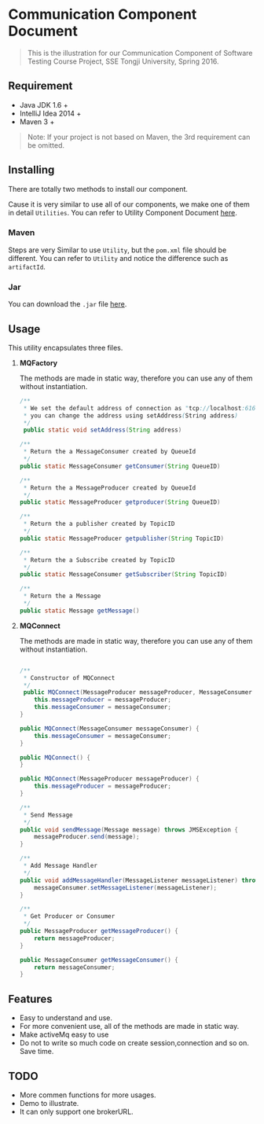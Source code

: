 # Communication Component Document

> This is the illustration for our Communication Component of Software Testing Course Project, SSE Tongji University, Spring 2016.

## Requirement

* Java JDK 1.6 +
* IntelliJ Idea 2014 +
* Maven 3 +

> Note: If your project is not based on Maven, the 3rd requirement can be omitted.

## Installing

There are totally two methods to install our component.

Cause it is very similar to use all of our components, we make one of them in detail `Utilities`. You can refer to Utility Component Document [here](https://github.com/anzhehong/Software-Reuse/blob/master/Components/Utilities/Utilities%20Component%20Document.md).

### Maven

Steps are very Similar to use `Utility`, but the `pom.xml` file should be different. You can refer to `Utility` and notice the difference such as `artifactId`.

### Jar

You can download the `.jar` file [here](http://7xsf2g.com1.z0.glb.clouddn.com/jar_version0410_Communication-1.0-SNAPSHOT.jar).

## Usage


This utility encapsulates three files.
1. **MQFactory**

	The methods are made in static way, therefore you can use any of them without instantiation.
	```java
	/**
     * We set the default address of connection as "tcp://localhost:61616"
     * you can change the address using setAddress(String address)
     */
	 public static void setAddress(String address)

	/**
     * Return the a MessageConsumer created by QueueId
     */
	public static MessageConsumer getConsumer(String QueueID)

	/**
     * Return the a MessageProducer created by QueueId
     */
	public static MessageProducer getproducer(String QueueID)

	/**
     * Return the a publisher created by TopicID
     */
	public static MessageProducer getpublisher(String TopicID)

	/**
     * Return the a Subscribe created by TopicID
     */
	public static MessageConsumer getSubscriber(String TopicID)

	/**
     * Return the a Message
     */
	public static Message getMessage()
	```

2. **MQConnect**
	
	The methods are made in static way, therefore you can use any of them without instantiation.
	```java

	/**
     * Constructor of MQConnect
     */
	 public MQConnect(MessageProducer messageProducer, MessageConsumer messageConsumer) {
        this.messageProducer = messageProducer;
        this.messageConsumer = messageConsumer;
    }

    public MQConnect(MessageConsumer messageConsumer) {
        this.messageConsumer = messageConsumer;
    }

    public MQConnect() {
    }

    public MQConnect(MessageProducer messageProducer) {
        this.messageProducer = messageProducer;
    }

	/**
     * Send Message
     */
    public void sendMessage(Message message) throws JMSException {
        messageProducer.send(message);
    }

	/**
     * Add Message Handler
     */
    public void addMessageHandler(MessageListener messageListener) throws JMSException {
        messageConsumer.setMessageListener(messageListener);
    }

	/**
     * Get Producer or Consumer
     */	
	public MessageProducer getMessageProducer() {
        return messageProducer;
    }

    public MessageConsumer getMessageConsumer() {
        return messageConsumer;
    }

	```

## Features

* Easy to understand and use.
* For more convenient use, all of the methods are made in static way.
* Make activeMq easy to use
* Do not to write so much code on create session,connection and so on. Save time.

## TODO

* More commen functions for more usages.
* Demo to illustrate.
* It can only support one brokerURL.